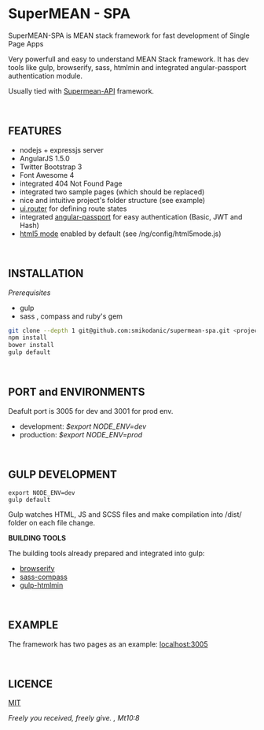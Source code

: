 # SuperMEAN - SPA
SuperMEAN-SPA is MEAN stack framework for fast development of Single Page Apps

Very powerfull and easy to understand MEAN Stack framework.
It has dev tools like gulp, browserify, sass, htmlmin
and integrated angular-passport authentication module.

Usually tied with [Supermean-API](https://github.com/smikodanic/supermean-api) framework.


&nbsp;

## FEATURES
- nodejs + expressjs server
- AngularJS 1.5.0
- Twitter Bootstrap 3
- Font Awesome 4
- integrated 404 Not Found Page
- integrated two sample pages (which should be replaced)
- nice and intuitive project's folder structure (see example)
- [ui.router](https://github.com/angular-ui/ui-router) for defining route states
- integrated [angular-passport](https://www.npmjs.com/package/angular-passport) for easy authentication (Basic, JWT and Hash)
- [html5 mode](https://docs.angularjs.org/api/ng/provider/$locationProvider) enabled by default (see /ng/config/html5mode.js)

&nbsp;

## INSTALLATION

*Prerequisites*
* gulp
* sass , compass and ruby's gem


```sh
git clone --depth 1 git@github.com:smikodanic/supermean-spa.git <project-name>
npm install
bower install
gulp default
```

&nbsp;

## PORT and ENVIRONMENTS
Deafult port is 3005 for dev and 3001 for prod env.

* development: *$export NODE_ENV=dev*
* production: *$export NODE_ENV=prod*


&nbsp;


## GULP DEVELOPMENT
```
export NODE_ENV=dev
gulp default
```

Gulp watches HTML, JS and SCSS files and make compilation into /dist/ folder on each file change.

**BUILDING TOOLS**

The building tools already prepared and integrated into gulp:
* [browserify](http://browserify.org)
* [sass-compass](http://compass-style.org)
* [gulp-htmlmin](https://github.com/jonschlinkert/gulp-htmlmin)

&nbsp;

## EXAMPLE
The framework has two pages as an example: [localhost:3005](http://localhost:3005)


&nbsp;

## LICENCE

[MIT](https://opensource.org/licenses/MIT)

*Freely you received, freely give. , Mt10:8*

&nbsp;

&nbsp;

